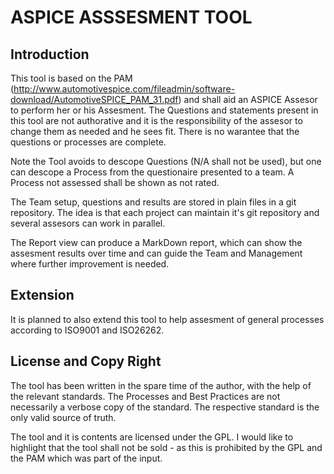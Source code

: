 # ASPICE ASSSESMENT TOOL

## Introduction

This tool is based on the PAM (http://www.automotivespice.com/fileadmin/software-download/AutomotiveSPICE_PAM_31.pdf) and shall aid an ASPICE Assesor to perform her  or his Assesment. The Questions and statements present in this tool are not authorative and it is the responsibility of the assesor to change them as needed and he sees fit. There is no warantee that the questions or processes are complete.

Note the Tool avoids to descope Questions (N/A shall not be used), but one can descope a Process from the questionaire presented to a team. A Process not assessed shall be shown as not rated.

The Team setup, questions and results are stored in plain files in a git repository. The idea is that each project can maintain it's git repository and several assesors can work in parallel. 

The Report view can produce a MarkDown report, which can show the assesment results over time and can guide the Team and Management where further improvement is needed.

## Extension

It is planned to also extend this tool to help assesment of general processes according to ISO9001 and ISO26262. 


## License and Copy Right

The tool has been written in the spare time of the author, with the help of the relevant standards. The Processes and Best Practices are not necessarily a verbose copy of the standard. The respective standard is the only valid source of truth.

The tool and it is contents are licensed under the GPL. I would like to highlight that the tool shall not be sold - as this is prohibited by the GPL and the PAM which was part of the input.
